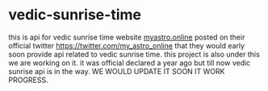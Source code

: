 # vedic-sunrise-time
this is api for vedic sunrise time
website <a href="http://www.myastro.online">myastro.online</a> posted on their official twitter https://twitter.com/my_astro_online that they would early soon provide api related to vedic sunrise time.
this project is also under this we are working on it.
it was official declared a year ago but till now vedic sunrise api is in the way.
WE WOULD UPDATE IT SOON IT WORK PROGRESS.
